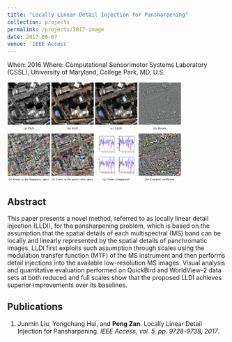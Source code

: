```yaml
---
title: "Locally Linear Detail Injection for Pansharpening"
collection: projects
permalink: /projects/2017-image
date: 2017-06-07
venue: 'IEEE Access'
---
```


When: 2016
Where: Computational Sensorimotor Systems Laboratory (CSSL), University of Maryland, College Park, MD, U.S.  

<img src="/projects/p5-pansharpening.png" width="400">

Abstract
------
This paper presents a novel method, referred to as locally linear detail injection (LLDI), for the pansharpening problem, which is based on the assumption that the spatial details of each multispectral (MS) band can be locally and linearly represented by the spatial details of panchromatic images. LLDI first exploits such assumption through scales using the modulation transfer function (MTF) of the MS instrument and then performs detail injections into the available low-resolution MS images. Visual analysis and quantitative evaluation performed on QuickBird and WorldView-2 data sets at both reduced and full scales show that the proposed LLDI achieves superior improvements over its baselines.

Publications
------
<ol>
    <li>Junmin Liu, Yongchang Hui, and <strong>Peng Zan</strong>. <a href="https://ieeexplore.ieee.org/abstract/document/7941985" style="text-decoration: none">Locally Linear Detail Injection for Pansharpening</a>. <i>IEEE Access, vol. 5, pp. 9728-9738, 2017</i>.</li>
</ol>